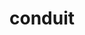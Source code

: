 ---
title: "conduit"
layout: cache
categories: [package, develop-2024-02-11]
meta: {"versions": ["0.8.8"], "compilers": ["cce@=15.0.1", "gcc@=10.3.0", "gcc@=11.1.0", "gcc@=11.4.0", "gcc@=7.3.1", "gcc@=7.5.0", "gcc@=9.4.0", "oneapi@=2024.0.0"], "oss": ["amzn2", "rhel8", "sle_hpc15", "ubuntu18.04", "ubuntu20.04", "ubuntu22.04"], "platforms": ["linux"], "targets": ["aarch64", "neoverse_n1", "neoverse_v1", "neoverse_v2", "ppc64le", "x86_64_v3", "x86_64_v4", "zen4"], "stacks": ["data-vis-sdk", "e4s", "e4s-cray-rhel", "e4s-cray-sles", "e4s-neoverse-v2", "e4s-neoverse_v1", "e4s-oneapi", "e4s-power", "radiuss", "radiuss-aws", "radiuss-aws-aarch64", "root"], "num_specs": 22, "num_specs_by_stack": {"radiuss-aws-aarch64": 2, "root": 22, "radiuss-aws": 1, "e4s-cray-rhel": 1, "e4s-cray-sles": 1, "radiuss": 2, "e4s-neoverse_v1": 3, "e4s-power": 2, "data-vis-sdk": 2, "e4s": 3, "e4s-neoverse-v2": 3, "e4s-oneapi": 2}}
spec_details: [{"hash": "zmnsm6e4gwkedfmwjiykaagdtlgevcvl", "compiler": "gcc@=7.3.1", "versions": ["0.8.8"], "os": "amzn2", "platform": "linux", "target": "aarch64", "variants": ["~adios", "+blt_find_mpi", "build_system=cmake", "build_type=Release", "~caliper", "~doc", "~doxygen", "+examples", "+fortran", "generator=make", "+hdf5", "+hdf5_compat", "~ipo", "+mpi", "+parmetis", "~python", "+shared", "~silo", "+test", "+utilities", "~zfp"], "stacks": ["radiuss-aws-aarch64", "root"], "size": "-", "tarball": "https://binaries.spack.io/develop-2024-02-11/build_cache/linux-amzn2-aarch64/gcc-7.3.1/conduit-0.8.8/linux-amzn2-aarch64-gcc-7.3.1-conduit-0.8.8-zmnsm6e4gwkedfmwjiykaagdtlgevcvl.spack"}, {"hash": "mdxjtbhugeogimtz6gn6e75xnmzqxpfi", "compiler": "gcc@=7.3.1", "versions": ["0.8.8"], "os": "amzn2", "platform": "linux", "target": "neoverse_n1", "variants": ["~adios", "+blt_find_mpi", "build_system=cmake", "build_type=Release", "~caliper", "~doc", "~doxygen", "+examples", "+fortran", "generator=make", "+hdf5", "+hdf5_compat", "~ipo", "+mpi", "+parmetis", "~python", "+shared", "~silo", "+test", "+utilities", "~zfp"], "stacks": ["radiuss-aws-aarch64", "root"], "size": "-", "tarball": "https://binaries.spack.io/develop-2024-02-11/build_cache/linux-amzn2-neoverse_n1/gcc-7.3.1/conduit-0.8.8/linux-amzn2-neoverse_n1-gcc-7.3.1-conduit-0.8.8-mdxjtbhugeogimtz6gn6e75xnmzqxpfi.spack"}, {"hash": "jtnussv6v7wuk46wg6r4zjm4be7bruyp", "compiler": "gcc@=7.3.1", "versions": ["0.8.8"], "os": "amzn2", "platform": "linux", "target": "x86_64_v3", "variants": ["~adios", "+blt_find_mpi", "build_system=cmake", "build_type=Release", "~caliper", "~doc", "~doxygen", "+examples", "+fortran", "generator=make", "+hdf5", "+hdf5_compat", "~ipo", "+mpi", "+parmetis", "~python", "+shared", "~silo", "+test", "+utilities", "~zfp"], "stacks": ["radiuss-aws", "root"], "size": "-", "tarball": "https://binaries.spack.io/develop-2024-02-11/build_cache/linux-amzn2-x86_64_v3/gcc-7.3.1/conduit-0.8.8/linux-amzn2-x86_64_v3-gcc-7.3.1-conduit-0.8.8-jtnussv6v7wuk46wg6r4zjm4be7bruyp.spack"}, {"hash": "rmxfo3jxckwf34xizmi6gv4sf7wjoh7t", "compiler": "cce@=15.0.1", "versions": ["0.8.8"], "os": "rhel8", "platform": "linux", "target": "zen4", "variants": ["~adios", "+blt_find_mpi", "build_system=cmake", "build_type=Release", "~caliper", "~doc", "~doxygen", "+examples", "+fortran", "generator=make", "+hdf5", "+hdf5_compat", "~ipo", "+mpi", "+parmetis", "~python", "+shared", "~silo", "+test", "+utilities", "~zfp"], "stacks": ["e4s-cray-rhel", "root"], "size": "-", "tarball": "https://binaries.spack.io/develop-2024-02-11/build_cache/linux-rhel8-zen4/cce-15.0.1/conduit-0.8.8/linux-rhel8-zen4-cce-15.0.1-conduit-0.8.8-rmxfo3jxckwf34xizmi6gv4sf7wjoh7t.spack"}, {"hash": "qhv2xivzqubxntzwgpw3bhu7cdmfoh72", "compiler": "gcc@=10.3.0", "versions": ["0.8.8"], "os": "sle_hpc15", "platform": "linux", "target": "x86_64_v4", "variants": ["~adios", "+blt_find_mpi", "build_system=cmake", "build_type=Release", "~caliper", "~doc", "~doxygen", "+examples", "+fortran", "generator=make", "+hdf5", "+hdf5_compat", "~ipo", "+mpi", "+parmetis", "~python", "+shared", "~silo", "+test", "+utilities", "~zfp"], "stacks": ["root", "e4s-cray-sles"], "size": "-", "tarball": "https://binaries.spack.io/develop-2024-02-11/build_cache/linux-sle_hpc15-x86_64_v4/gcc-10.3.0/conduit-0.8.8/linux-sle_hpc15-x86_64_v4-gcc-10.3.0-conduit-0.8.8-qhv2xivzqubxntzwgpw3bhu7cdmfoh72.spack"}, {"hash": "thmdrwrxzvh3utuxkgv5a5vblggor23x", "compiler": "gcc@=7.5.0", "versions": ["0.8.8"], "os": "ubuntu18.04", "platform": "linux", "target": "x86_64_v3", "variants": ["~adios", "+blt_find_mpi", "build_system=cmake", "build_type=Release", "~caliper", "~doc", "~doxygen", "+examples", "+fortran", "generator=make", "+hdf5", "+hdf5_compat", "~ipo", "+mpi", "+parmetis", "~python", "+shared", "~silo", "+test", "+utilities", "~zfp"], "stacks": ["root", "radiuss"], "size": "-", "tarball": "https://binaries.spack.io/develop-2024-02-11/build_cache/linux-ubuntu18.04-x86_64_v3/gcc-7.5.0/conduit-0.8.8/linux-ubuntu18.04-x86_64_v3-gcc-7.5.0-conduit-0.8.8-thmdrwrxzvh3utuxkgv5a5vblggor23x.spack"}, {"hash": "vaxskseixfo6bvu34zwyvft75jgmaalj", "compiler": "gcc@=7.5.0", "versions": ["0.8.8"], "os": "ubuntu18.04", "platform": "linux", "target": "x86_64_v3", "variants": ["~adios", "+blt_find_mpi", "build_system=cmake", "build_type=Release", "~caliper", "~doc", "~doxygen", "+examples", "+fortran", "generator=make", "+hdf5", "+hdf5_compat", "~ipo", "+mpi", "+parmetis", "~python", "+shared", "~silo", "+test", "+utilities", "~zfp"], "stacks": ["root", "radiuss"], "size": "-", "tarball": "https://binaries.spack.io/develop-2024-02-11/build_cache/linux-ubuntu18.04-x86_64_v3/gcc-7.5.0/conduit-0.8.8/linux-ubuntu18.04-x86_64_v3-gcc-7.5.0-conduit-0.8.8-vaxskseixfo6bvu34zwyvft75jgmaalj.spack"}, {"hash": "2kbfetejh2iiry3lgr2n5aop6rf7ffgb", "compiler": "gcc@=11.4.0", "versions": ["0.8.8"], "os": "ubuntu20.04", "platform": "linux", "target": "neoverse_v1", "variants": ["~adios", "+blt_find_mpi", "build_system=cmake", "build_type=Release", "~caliper", "~doc", "~doxygen", "+examples", "+fortran", "generator=make", "+hdf5", "+hdf5_compat", "~ipo", "+mpi", "+parmetis", "~python", "+shared", "~silo", "+test", "+utilities", "~zfp"], "stacks": ["root", "e4s-neoverse_v1"], "size": "-", "tarball": "https://binaries.spack.io/develop-2024-02-11/build_cache/linux-ubuntu20.04-neoverse_v1/gcc-11.4.0/conduit-0.8.8/linux-ubuntu20.04-neoverse_v1-gcc-11.4.0-conduit-0.8.8-2kbfetejh2iiry3lgr2n5aop6rf7ffgb.spack"}, {"hash": "yjymacugq2xpyz5hxikgafuyrqbrephm", "compiler": "gcc@=11.4.0", "versions": ["0.8.8"], "os": "ubuntu20.04", "platform": "linux", "target": "neoverse_v1", "variants": ["~adios", "+blt_find_mpi", "build_system=cmake", "build_type=Release", "~caliper", "~doc", "~doxygen", "+examples", "+fortran", "generator=make", "+hdf5", "~hdf5_compat", "~ipo", "+mpi", "+parmetis", "+python", "+shared", "~silo", "+test", "+utilities", "~zfp"], "stacks": ["root", "e4s-neoverse_v1"], "size": "-", "tarball": "https://binaries.spack.io/develop-2024-02-11/build_cache/linux-ubuntu20.04-neoverse_v1/gcc-11.4.0/conduit-0.8.8/linux-ubuntu20.04-neoverse_v1-gcc-11.4.0-conduit-0.8.8-yjymacugq2xpyz5hxikgafuyrqbrephm.spack"}, {"hash": "goqvekcu6s6xcbgr3tibpzw4rr4lrfyb", "compiler": "gcc@=11.4.0", "versions": ["0.8.8"], "os": "ubuntu20.04", "platform": "linux", "target": "neoverse_v1", "variants": ["~adios", "+blt_find_mpi", "build_system=cmake", "build_type=Release", "~caliper", "~doc", "~doxygen", "+examples", "+fortran", "generator=make", "+hdf5", "+hdf5_compat", "~ipo", "+mpi", "+parmetis", "~python", "+shared", "~silo", "+test", "+utilities", "~zfp"], "stacks": ["root", "e4s-neoverse_v1"], "size": "-", "tarball": "https://binaries.spack.io/develop-2024-02-11/build_cache/linux-ubuntu20.04-neoverse_v1/gcc-11.4.0/conduit-0.8.8/linux-ubuntu20.04-neoverse_v1-gcc-11.4.0-conduit-0.8.8-goqvekcu6s6xcbgr3tibpzw4rr4lrfyb.spack"}, {"hash": "aj4t4x5lgfcgmvzxa4ju4qkbyxiz5dyf", "compiler": "gcc@=9.4.0", "versions": ["0.8.8"], "os": "ubuntu20.04", "platform": "linux", "target": "ppc64le", "variants": ["~adios", "+blt_find_mpi", "build_system=cmake", "build_type=Release", "~caliper", "~doc", "~doxygen", "+examples", "+fortran", "generator=make", "+hdf5", "+hdf5_compat", "~ipo", "+mpi", "+parmetis", "~python", "+shared", "~silo", "+test", "+utilities", "~zfp"], "stacks": ["root", "e4s-power"], "size": "-", "tarball": "https://binaries.spack.io/develop-2024-02-11/build_cache/linux-ubuntu20.04-ppc64le/gcc-9.4.0/conduit-0.8.8/linux-ubuntu20.04-ppc64le-gcc-9.4.0-conduit-0.8.8-aj4t4x5lgfcgmvzxa4ju4qkbyxiz5dyf.spack"}, {"hash": "hd7vb4zfkfdiag6ktlztwhsybrbxc4tc", "compiler": "gcc@=9.4.0", "versions": ["0.8.8"], "os": "ubuntu20.04", "platform": "linux", "target": "ppc64le", "variants": ["~adios", "+blt_find_mpi", "build_system=cmake", "build_type=Release", "~caliper", "~doc", "~doxygen", "+examples", "+fortran", "generator=make", "+hdf5", "+hdf5_compat", "~ipo", "+mpi", "+parmetis", "~python", "+shared", "~silo", "+test", "+utilities", "~zfp"], "stacks": ["root", "e4s-power"], "size": "-", "tarball": "https://binaries.spack.io/develop-2024-02-11/build_cache/linux-ubuntu20.04-ppc64le/gcc-9.4.0/conduit-0.8.8/linux-ubuntu20.04-ppc64le-gcc-9.4.0-conduit-0.8.8-hd7vb4zfkfdiag6ktlztwhsybrbxc4tc.spack"}, {"hash": "nmazvoh75g3lp5zzorh5fwtdrk2srcmu", "compiler": "gcc@=11.1.0", "versions": ["0.8.8"], "os": "ubuntu20.04", "platform": "linux", "target": "x86_64_v3", "variants": ["~adios", "+blt_find_mpi", "build_system=cmake", "build_type=Release", "~caliper", "~doc", "~doxygen", "+examples", "+fortran", "generator=make", "+hdf5", "~hdf5_compat", "~ipo", "+mpi", "+parmetis", "+python", "+shared", "~silo", "+test", "+utilities", "~zfp"], "stacks": ["root", "data-vis-sdk"], "size": "-", "tarball": "https://binaries.spack.io/develop-2024-02-11/build_cache/linux-ubuntu20.04-x86_64_v3/gcc-11.1.0/conduit-0.8.8/linux-ubuntu20.04-x86_64_v3-gcc-11.1.0-conduit-0.8.8-nmazvoh75g3lp5zzorh5fwtdrk2srcmu.spack"}, {"hash": "csmagzh5ep6jkdwcfybpyev7cxmri6hu", "compiler": "gcc@=11.1.0", "versions": ["0.8.8"], "os": "ubuntu20.04", "platform": "linux", "target": "x86_64_v3", "variants": ["~adios", "+blt_find_mpi", "build_system=cmake", "build_type=Release", "~caliper", "~doc", "~doxygen", "+examples", "+fortran", "generator=make", "+hdf5", "~hdf5_compat", "~ipo", "+mpi", "+parmetis", "+python", "+shared", "~silo", "+test", "+utilities", "~zfp"], "stacks": ["root", "data-vis-sdk"], "size": "-", "tarball": "https://binaries.spack.io/develop-2024-02-11/build_cache/linux-ubuntu20.04-x86_64_v3/gcc-11.1.0/conduit-0.8.8/linux-ubuntu20.04-x86_64_v3-gcc-11.1.0-conduit-0.8.8-csmagzh5ep6jkdwcfybpyev7cxmri6hu.spack"}, {"hash": "2u7dd5xklukb4jqnvg6ehjwqd2qosfsi", "compiler": "gcc@=11.4.0", "versions": ["0.8.8"], "os": "ubuntu20.04", "platform": "linux", "target": "x86_64_v3", "variants": ["~adios", "+blt_find_mpi", "build_system=cmake", "build_type=Release", "~caliper", "~doc", "~doxygen", "+examples", "+fortran", "generator=make", "+hdf5", "+hdf5_compat", "~ipo", "+mpi", "+parmetis", "~python", "+shared", "~silo", "+test", "+utilities", "~zfp"], "stacks": ["root", "e4s"], "size": "-", "tarball": "https://binaries.spack.io/develop-2024-02-11/build_cache/linux-ubuntu20.04-x86_64_v3/gcc-11.4.0/conduit-0.8.8/linux-ubuntu20.04-x86_64_v3-gcc-11.4.0-conduit-0.8.8-2u7dd5xklukb4jqnvg6ehjwqd2qosfsi.spack"}, {"hash": "cmqo7fwlbrrcdtbkkrvhintrchnjiqzi", "compiler": "gcc@=11.4.0", "versions": ["0.8.8"], "os": "ubuntu20.04", "platform": "linux", "target": "x86_64_v3", "variants": ["~adios", "+blt_find_mpi", "build_system=cmake", "build_type=Release", "~caliper", "~doc", "~doxygen", "+examples", "+fortran", "generator=make", "+hdf5", "~hdf5_compat", "~ipo", "+mpi", "+parmetis", "+python", "+shared", "~silo", "+test", "+utilities", "~zfp"], "stacks": ["root", "e4s"], "size": "-", "tarball": "https://binaries.spack.io/develop-2024-02-11/build_cache/linux-ubuntu20.04-x86_64_v3/gcc-11.4.0/conduit-0.8.8/linux-ubuntu20.04-x86_64_v3-gcc-11.4.0-conduit-0.8.8-cmqo7fwlbrrcdtbkkrvhintrchnjiqzi.spack"}, {"hash": "ckj2z3ze44gsgpxis5kpmee5unmdzprd", "compiler": "gcc@=11.4.0", "versions": ["0.8.8"], "os": "ubuntu20.04", "platform": "linux", "target": "x86_64_v3", "variants": ["~adios", "+blt_find_mpi", "build_system=cmake", "build_type=Release", "~caliper", "~doc", "~doxygen", "+examples", "+fortran", "generator=make", "+hdf5", "+hdf5_compat", "~ipo", "+mpi", "+parmetis", "~python", "+shared", "~silo", "+test", "+utilities", "~zfp"], "stacks": ["root", "e4s"], "size": "-", "tarball": "https://binaries.spack.io/develop-2024-02-11/build_cache/linux-ubuntu20.04-x86_64_v3/gcc-11.4.0/conduit-0.8.8/linux-ubuntu20.04-x86_64_v3-gcc-11.4.0-conduit-0.8.8-ckj2z3ze44gsgpxis5kpmee5unmdzprd.spack"}, {"hash": "eessodmzzkhrf7557rdohtjtklcefifr", "compiler": "gcc@=11.4.0", "versions": ["0.8.8"], "os": "ubuntu22.04", "platform": "linux", "target": "neoverse_v2", "variants": ["~adios", "+blt_find_mpi", "build_system=cmake", "build_type=Release", "~caliper", "~doc", "~doxygen", "+examples", "+fortran", "generator=make", "+hdf5", "+hdf5_compat", "~ipo", "+mpi", "+parmetis", "~python", "+shared", "~silo", "+test", "+utilities", "~zfp"], "stacks": ["root", "e4s-neoverse-v2"], "size": "-", "tarball": "https://binaries.spack.io/develop-2024-02-11/build_cache/linux-ubuntu22.04-neoverse_v2/gcc-11.4.0/conduit-0.8.8/linux-ubuntu22.04-neoverse_v2-gcc-11.4.0-conduit-0.8.8-eessodmzzkhrf7557rdohtjtklcefifr.spack"}, {"hash": "tp5y3uasvulqfzhgiah3rlitcwwalz2c", "compiler": "gcc@=11.4.0", "versions": ["0.8.8"], "os": "ubuntu22.04", "platform": "linux", "target": "neoverse_v2", "variants": ["~adios", "+blt_find_mpi", "build_system=cmake", "build_type=Release", "~caliper", "~doc", "~doxygen", "+examples", "+fortran", "generator=make", "+hdf5", "~hdf5_compat", "~ipo", "+mpi", "+parmetis", "+python", "+shared", "~silo", "+test", "+utilities", "~zfp"], "stacks": ["root", "e4s-neoverse-v2"], "size": "-", "tarball": "https://binaries.spack.io/develop-2024-02-11/build_cache/linux-ubuntu22.04-neoverse_v2/gcc-11.4.0/conduit-0.8.8/linux-ubuntu22.04-neoverse_v2-gcc-11.4.0-conduit-0.8.8-tp5y3uasvulqfzhgiah3rlitcwwalz2c.spack"}, {"hash": "bumpcuj7p44x2vm6oajbgwa4uicdnvgt", "compiler": "gcc@=11.4.0", "versions": ["0.8.8"], "os": "ubuntu22.04", "platform": "linux", "target": "neoverse_v2", "variants": ["~adios", "+blt_find_mpi", "build_system=cmake", "build_type=Release", "~caliper", "~doc", "~doxygen", "+examples", "+fortran", "generator=make", "+hdf5", "+hdf5_compat", "~ipo", "+mpi", "+parmetis", "~python", "+shared", "~silo", "+test", "+utilities", "~zfp"], "stacks": ["root", "e4s-neoverse-v2"], "size": "-", "tarball": "https://binaries.spack.io/develop-2024-02-11/build_cache/linux-ubuntu22.04-neoverse_v2/gcc-11.4.0/conduit-0.8.8/linux-ubuntu22.04-neoverse_v2-gcc-11.4.0-conduit-0.8.8-bumpcuj7p44x2vm6oajbgwa4uicdnvgt.spack"}, {"hash": "o472u5mwi2ppryeeigm4zq6anbksxkwt", "compiler": "oneapi@=2024.0.0", "versions": ["0.8.8"], "os": "ubuntu22.04", "platform": "linux", "target": "x86_64_v3", "variants": ["~adios", "+blt_find_mpi", "build_system=cmake", "build_type=Release", "~caliper", "~doc", "~doxygen", "+examples", "+fortran", "generator=make", "~hdf5", "~ipo", "+mpi", "+parmetis", "~python", "+shared", "~silo", "+test", "+utilities", "~zfp"], "stacks": ["e4s-oneapi", "root"], "size": "-", "tarball": "https://binaries.spack.io/develop-2024-02-11/build_cache/linux-ubuntu22.04-x86_64_v3/oneapi-2024.0.0/conduit-0.8.8/linux-ubuntu22.04-x86_64_v3-oneapi-2024.0.0-conduit-0.8.8-o472u5mwi2ppryeeigm4zq6anbksxkwt.spack"}, {"hash": "tr7nu6oubgetz3cjo36aouwfjje6p6yg", "compiler": "oneapi@=2024.0.0", "versions": ["0.8.8"], "os": "ubuntu22.04", "platform": "linux", "target": "x86_64_v3", "variants": ["~adios", "+blt_find_mpi", "build_system=cmake", "build_type=Release", "~caliper", "~doc", "~doxygen", "+examples", "+fortran", "generator=make", "+hdf5", "+hdf5_compat", "~ipo", "+mpi", "+parmetis", "~python", "+shared", "~silo", "+test", "+utilities", "~zfp"], "stacks": ["e4s-oneapi", "root"], "size": "-", "tarball": "https://binaries.spack.io/develop-2024-02-11/build_cache/linux-ubuntu22.04-x86_64_v3/oneapi-2024.0.0/conduit-0.8.8/linux-ubuntu22.04-x86_64_v3-oneapi-2024.0.0-conduit-0.8.8-tr7nu6oubgetz3cjo36aouwfjje6p6yg.spack"}]
---